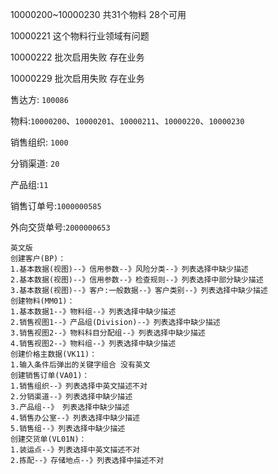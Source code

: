 10000200~10000230  共31个物料 28个可用

10000221 这个物料行业领域有问题

10000222 批次启用失败  存在业务

10000229 批次启用失败  存在业务



售达方: `100086`

物料:`10000200`、`10000201`、`10000211`、`10000220`、`10000230`

销售组织: `1000`

分销渠道: `20`

产品组:`11`

销售订单号:`1000000585`

外向交货单号:`2000000653`





```
英文版
创建客户(BP)：
1.基本数据(视图)--》信用参数--》风险分类--》列表选择中缺少描述
2.基本数据(视图)--》信用参数--》检查规则--》列表选择中部分缺少描述
3.基本数据(视图)--》客户:一般数据--》客户类别--》列表选择中缺少描述
创建物料(MM01)：
1.基本数据1--》物料组--》列表选择中缺少描述
2.销售视图1--》产品组(Division)--》列表选择中缺少描述
3.销售视图2--》物料科目分配组--》列表选择中缺少描述
4.销售视图2--》物料组--》列表选择中缺少描述
创建价格主数据(VK11)：
1.输入条件后弹出的关键字组合 没有英文
创建销售订单(VA01)：
1.销售组织--》列表选择中英文描述不对
2.分销渠道--》列表选择中缺少描述
3.产品组--》 列表选择中缺少描述
4.销售办公室--》列表选择中缺少描述
5.销售组--》列表选择中缺少描述
创建交货单(VL01N)：
1.装运点--》列表选择中英文描述不对
2.拣配--》存储地点--》列表选择中描述不对
```

